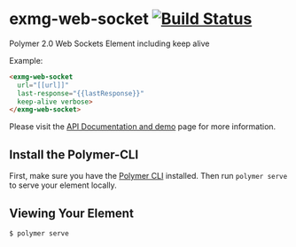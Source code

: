 exmg-web-socket [![Build Status](https://travis-ci.org/ExmgElements/exmg-web-socket.svg?branch=master)](https://travis-ci.org/ExmgElements/exmg-web-socket)
================

Polymer 2.0 Web Sockets Element including keep alive

Example:
```html
<exmg-web-socket
  url="[[url]]"
  last-response="{{lastResponse}}"
  keep-alive verbose>
</exmg-web-socket>
```

Please visit the [API Documentation and demo](http://ExmgElements.github.io/exmg-web-socket/) page for more information.

## Install the Polymer-CLI

First, make sure you have the [Polymer CLI](https://www.npmjs.com/package/polymer-cli) installed. Then run `polymer serve` to serve your element locally.

## Viewing Your Element

```
$ polymer serve
```
